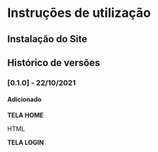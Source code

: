 # Instruções de utilização

## Instalação do Site

## Histórico de versões

### [0.1.0] - 22/10/2021
#### Adicionado

**TELA HOME**

HTML

<!-- <!DOCTYPE html>
<html lang="pt-br">
<head>
    <meta charset="UTF-8">
    <meta http-equiv="X-UA-Compatible" content="IE=edge">
    <meta name="viewport" content="width=device-width, initial-scale=1.0">
    <link rel="stylesheet" href="css\style.css">
    <title>PROJETO FRONT</title>
</head>
<body>
    <header>
        <nav>
            <h1>LOGO</h1>
            <ul>
                <li>LOGIN</li>
                <li>CADASTRO</li>
            </ul>

        </nav>

    </header>

    <div class="container1"> 
        <h1>GESTÃO FÁCIL PARA SUA EMPRESA</h1> 
        <p>DE FORMA SIMPLES E INTUITIVA</p>
    </div>


<div class="container3">
       <img src="img/image1.png">
       <label id="texto">AUTONOMO EMPRESA</label>
    </div>
</body>
</html>

CSS

@import url('https://fonts.googleapis.com/css2?family=Lato:wght@300;400&display=swap');
* {
    box-sizing: border-box;
}
body {
    margin: 0;
    background-color: rgb(0, 71, 171, 0.2);
    font-family: 'Lato', sans-serif;
    font-size: 20px;

}
ul {
    list-style: none;
    display: flex;
}
li {
    margin: 0 30px;

}
nav{
    display: flex;
    justify-content: space-between;
    margin: auto 20px;
}
header {
    line-height: 50px;
    font-size: 20px;
    color: black;
    background-color: white;
}

.container1 {
    font-size: 25px;
    width: 1400px; 
    margin-left: auto;
    margin-right: auto; 
}

.container2 {
    width: 700px;
    font-size: 20px;
    margin-left: auto;
    margin-right: auto;
}
.container2 { text-align: right; }

.container3 { 
    width:900px;
    height:800px;
    margin:auto;
    padding:20px;
    position: relative;
}
.conteiner1, p {
    margin-left: 40%;
}
#image {
    position: absolute;
  }
  
  #texto {
    position: absolute;
    font-size: 32px;
    left: 94px;
    top: 135px;
    line-height: 26.6;
    word-spacing: 260px;
  } -->

**TELA LOGIN**

<!-- <!DOCTYPE html>
<html lang="pt-br">
  <head>
    <meta charset="UTF-8" />
    <meta http-equiv="X-UA-Compatible" content="IE=edge" />
    <meta name="viewport" content="width=device-width, initial-scale=1.0" />
    <title>Tela de Login</title>
    <link rel="stylesheet" href="style.css">
    <link rel="preconnect" href="https://fonts.googleapis.com" />
    <link rel="preconnect" href="https://fonts.gstatic.com" crossorigin />
    <link
      href="https://fonts.googleapis.com/css2?family=Lato&display=swap"
      rel="stylesheet"
    />
    <meta name="author" content="Arthur Borges" />
    <meta name="description" content="Meu primeiro programa :D" />
  </head>
  <body>
    <div class="loginbox">
      <div class="logo">
        <img
          src="/img/profile.png"
          alt=""
        />
      </div>
      <div class="form">
        <label for="Login">Login</label>
        <br>
        <input type="text" name="usuario" />
        <br>
        <label for="Senha">Senha</label>
        <br>
        <input type="password" name="senha" />
        <br>
        <button onclick="Login()">Entrar</button>
        <br>
        <span onclick="esqueceuSenha()">Esqueceu sua senha?</span>
      </div>
    </div>
    <style>
      div.loginbox{
        margin: auto;
        padding: 9%;
        border: none;
        width: 50%;
        background-color:rgb(0, 71, 171, 0.3);
        text-align: center;
      }
      img{
        width: 30%;
        margin-bottom: 1%;
      }
      body {
        background-color:rgb(0, 71, 171, 0.5);
        font-family: "Lato", sans-serif;
        color: whitesmoke;
      }
      input{
        border: none;
        height: 1.5rem;
        background-color:rgb(0, 71, 171, 0.3);
        margin-top: 2%;
        margin-bottom: 2%;
      }
      span{
        cursor: pointer;
      }
      button{
        cursor: pointer;
        border: none;
        width: 10%;
        margin-bottom: 2%;
      }
    </style>
    <script>
      function Login(){
        var acesso = 0;
        var usuario = document.getElementsByName("usuario")[0].value;
        usuario = usuario.toLowerCase();
        var senha = document.getElementsByName("senha")[0].value;
        senha =  senha.toLowerCase();

        if (usuario == 'admin' && senha == '12345') {
          window.location ='/Teste.html';
          // aqui em cima é onde o login vai direcionar
          acesso = 1          
        }
        if (acesso == 0) {
          alert ("erro")
        }
      }
      function esqueceuSenha(){
        alert ('Contacte o Administrador')
      }
    </script>
  </body>
</html>-->
